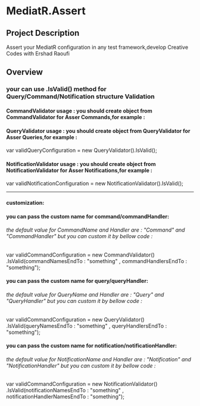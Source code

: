 # MediatR.Assert
## Project Description
 Assert your MediatR configuration in any test framework,develop Creative Codes with Ershad Raoufi
 
## Overview
### your can use .IsValid() method for Query/Command/Notification structure Validation

 <script src="https://github.com/Ershad95/MediatR.Assert/blob/dac3500fceb7293761599cf3d7b7c5ddf95af8f1/EndPointLayer/Program.cs"></script>


#### CommandValidator usage : you should create object from CommandValidator for Asser Commands,for example : 


#### QueryValidator usage : you should create object from QueryValidator for Asser Queries,for example : 
 var validQueryConfiguration = new QueryValidator().IsValid();

#### NotificationValidator usage : you should create object from NotificationValidator for Asser Notifications,for example : 
 var validNotificationConfiguration = new NotificationValidator().IsValid();
 
 <hr />
 
 #### customization:
 #### you can pass the custom name for command/commandHandler:
 ###### the default value for CommandName and Handler are : "Command" and "CommandHandler" but you can custom it by bellow code :
 var validCommandConfiguration = new CommandValidator()
                                   .IsValid(commandNamesEndTo : "something" , commandHandlersEndTo : "something");
 
  #### you can pass the custom name for query/queryHandler:
 ###### the default value for QueryName and Handler are : "Query" and "QueryHandler" but you can custom it by bellow code :
 var validCommandConfiguration = new QueryValidator()
                                  .IsValid(queryNamesEndTo : "something" , queryHandlersEndTo : "something");
 
   #### you can pass the custom name for notification/notificationHandler:
 ###### the default value for NotificationName and Handler are : "Notification" and "NotificationHandler" but you can custom it by bellow code :
 var validCommandConfiguration = new NotificationValidator()
                                 .IsValid(notificationNamesEndTo : "something" , notificationHandlerNamesEndTo : "something");

